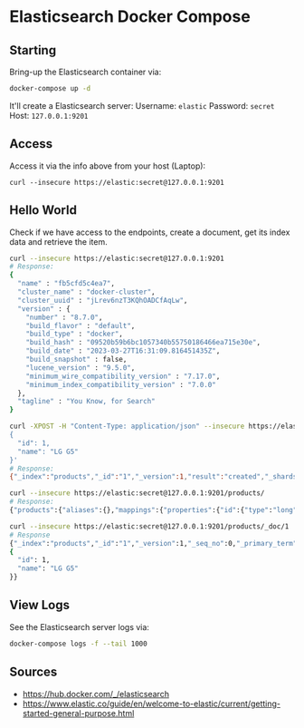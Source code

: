 # Elasticsearch Docker Compose

## Starting
Bring-up the Elasticsearch container via:
```bash
docker-compose up -d
```

It'll create a Elasticsearch server:
Username: `elastic`
Password: `secret`
Host: `127.0.0.1:9201`

## Access
Access it via the info above from your host (Laptop):
```
curl --insecure https://elastic:secret@127.0.0.1:9201
```

## Hello World
Check if we have access to the endpoints, create a document, get its index data and retrieve the item.

```bash
curl --insecure https://elastic:secret@127.0.0.1:9201
# Response:
{
  "name" : "fb5cfd5c4ea7",
  "cluster_name" : "docker-cluster",
  "cluster_uuid" : "jLrev6nzT3KQhOADCfAqLw",
  "version" : {
    "number" : "8.7.0",
    "build_flavor" : "default",
    "build_type" : "docker",
    "build_hash" : "09520b59b6bc1057340b55750186466ea715e30e",
    "build_date" : "2023-03-27T16:31:09.816451435Z",
    "build_snapshot" : false,
    "lucene_version" : "9.5.0",
    "minimum_wire_compatibility_version" : "7.17.0",
    "minimum_index_compatibility_version" : "7.0.0"
  },
  "tagline" : "You Know, for Search"
}

curl -XPOST -H "Content-Type: application/json" --insecure https://elastic:secret@127.0.0.1:9201/products/_doc/1 -d '
{
  "id": 1,
  "name": "LG G5"
}'
# Response:
{"_index":"products","_id":"1","_version":1,"result":"created","_shards":{"total":2,"successful":1,"failed":0},"_seq_no":0,"_primary_term":1}

curl --insecure https://elastic:secret@127.0.0.1:9201/products/
# Response:
{"products":{"aliases":{},"mappings":{"properties":{"id":{"type":"long"},"name":{"type":"text","fields":{"keyword":{"type":"keyword","ignore_above":256}}}}},"settings":{"index":{"routing":{"allocation":{"include":{"_tier_preference":"data_content"}}},"number_of_shards":"1","provided_name":"products","creation_date":"1681981890121","number_of_replicas":"1","uuid":"eoUDl8d9T0COd5e8TtLLLw","version":{"created":"8070099"}}}}}

curl --insecure https://elastic:secret@127.0.0.1:9201/products/_doc/1
# Response
{"_index":"products","_id":"1","_version":1,"_seq_no":0,"_primary_term":1,"found":true,"_source":
{
  "id": 1,
  "name": "LG G5"
}}
```

## View Logs
See the Elasticsearch server logs via:
```bash
docker-compose logs -f --tail 1000
```

## Sources
- https://hub.docker.com/_/elasticsearch
- https://www.elastic.co/guide/en/welcome-to-elastic/current/getting-started-general-purpose.html